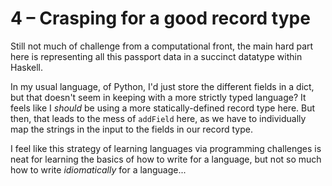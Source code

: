 # 4 &ndash; Crasping for a good record type
Still not much of challenge from a computational front, the main hard part here is representing all this passport data in a succinct datatype within Haskell.

In my usual language, of Python, I'd just store the different fields in a dict, but that doesn't seem in keeping with a more strictly typed language? It feels like I _should_ be using a more statically-defined record type here. But then, that leads to the mess of `addField` here, as we have to individually map the strings in the input to the fields in our record type.

I feel like this strategy of learning languages via programming challenges is neat for learning the basics of how to write for a language, but not so much how to write _idiomatically_ for a language...
